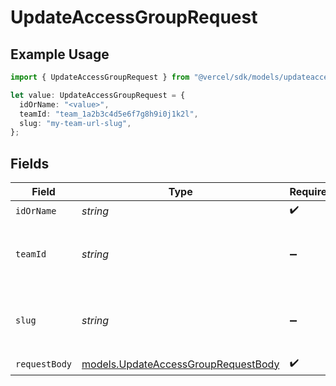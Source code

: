 # UpdateAccessGroupRequest

## Example Usage

```typescript
import { UpdateAccessGroupRequest } from "@vercel/sdk/models/updateaccessgroupop.js";

let value: UpdateAccessGroupRequest = {
  idOrName: "<value>",
  teamId: "team_1a2b3c4d5e6f7g8h9i0j1k2l",
  slug: "my-team-url-slug",
};
```

## Fields

| Field                                                                            | Type                                                                             | Required                                                                         | Description                                                                      | Example                                                                          |
| -------------------------------------------------------------------------------- | -------------------------------------------------------------------------------- | -------------------------------------------------------------------------------- | -------------------------------------------------------------------------------- | -------------------------------------------------------------------------------- |
| `idOrName`                                                                       | *string*                                                                         | :heavy_check_mark:                                                               | N/A                                                                              |                                                                                  |
| `teamId`                                                                         | *string*                                                                         | :heavy_minus_sign:                                                               | The Team identifier to perform the request on behalf of.                         | team_1a2b3c4d5e6f7g8h9i0j1k2l                                                    |
| `slug`                                                                           | *string*                                                                         | :heavy_minus_sign:                                                               | The Team slug to perform the request on behalf of.                               | my-team-url-slug                                                                 |
| `requestBody`                                                                    | [models.UpdateAccessGroupRequestBody](../models/updateaccessgrouprequestbody.md) | :heavy_check_mark:                                                               | N/A                                                                              |                                                                                  |